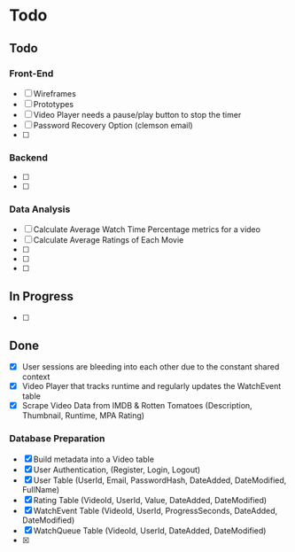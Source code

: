# Todo

## Todo
### Front-End
- [ ] Wireframes
- [ ] Prototypes
- [ ] Video Player needs a pause/play button to stop the timer
- [ ] Password Recovery Option (clemson email)
- [ ]
### Backend
- [ ]
- [ ]
### Data Analysis
- [ ] Calculate Average Watch Time Percentage metrics for a video
- [ ] Calculate Average Ratings of Each Movie
- [ ] 
- [ ] 
- [ ] 

## In Progress
- [ ] 

## Done
- [x] User sessions are bleeding into each other due to the constant shared context
- [x] Video Player that tracks runtime and regularly updates the WatchEvent table
- [x] Scrape Video Data from IMDB & Rotten Tomatoes (Description, Thumbnail, Runtime, MPA Rating)
### Database Preparation
- [x] Build metadata into a Video table
- [x] User Authentication, (Register, Login, Logout)
- [x] User Table (UserId, Email, PasswordHash, DateAdded, DateModified, FullName)
- [x] Rating Table (VideoId, UserId, Value, DateAdded, DateModified)
- [x] WatchEvent Table (VideoId, UserId, ProgressSeconds, DateAdded, DateModified)
- [x] WatchQueue Table (VideoId, UserId, DateAdded, DateModified)
- [x] 
